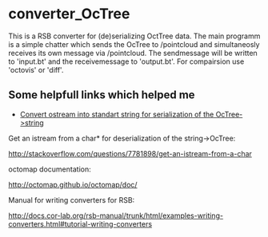 converter_OcTree
=================

This is a RSB converter for (de)serializing OctTree data.
The main programm is a simple chatter which sends the OcTree to /pointcloud and simultaneosly receives its own message via /pointcloud.
The sendmessage will be written to 'input.bt' and the receivemessage to 'output.bt'.
For compairsion use 'octovis' or 'diff'.


Some helpfull links which helped me
-----------------------------------

* [Convert ostream into standart string for serialization of the OcTree->string](http://stackoverflow.com/questions/3513173/converting-ostream-into-standard-string)

Get an istream from a char* for deserialization of the string->OcTree:

http://stackoverflow.com/questions/7781898/get-an-istream-from-a-char

octomap documentation:

http://octomap.github.io/octomap/doc/

Manual for writing converters for RSB:

http://docs.cor-lab.org/rsb-manual/trunk/html/examples-writing-converters.html#tutorial-writing-converters
